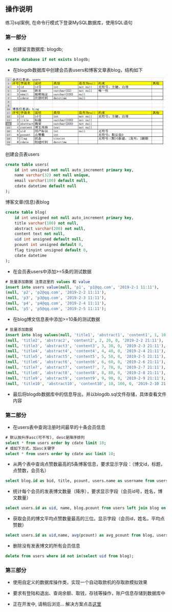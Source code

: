 操作说明
---

练习sql案例, 在命令行模式下登录MySQL数据库，使用SQL语句

### 第一部分

- 创建留言数据库: blogdb;

```sql
create database if not exists blogdb;
```

- 在blogdb数据库中创建会员表users和博客文章表blog，结构如下

<img src='screenshoot/sql1.png' width='500' />

创建会员表users

```sql
create table users(
	id int unsigned not null auto_increment primary key,
	name varchar(32) not null unique,
	email varchar(100) default null,
	cdate datetime default null
);
```

博客文章(信息)表blog

```sql
create table blog(
	id int unsigned not null auto_increment primary key,
	title varchar(100) not null,
	abstract varchar(200) not null,
	content text not null,
	uid int unsigned default null,
	pcount int unsigned default 0,
	flag tinyint unsigned default 0,
	cdate datetime
);
```

- 在会员表users中添加>=5条的测试数据

```sql
# 批量添加数据 注意这里的 values 和 value
insert into users value(null, 'p1', 'p1@qq.com', '2019-2-1 11:11'), 
(null, 'p2', 'p2@qq.com', '2019-2-2 11:11'),
(null, 'p3', 'p3@qq.com', '2019-2-3 11:11'),
(null, 'p4', 'p4@qq.com', '2019-2-4 11:11'),
(null, 'p5', 'p5@qq.com', '2019-2-5 11:11');
```

- 在blog博文信息表中添加>=10条的测试数据

```sql
# 批量添加数据
insert into blog values(null, 'title1', 'abstract1', 'content1', 1, 10, 0, '2019-2-1 21:11'), 
(null, 'title2', 'abstrac2', 'content2', 2, 20, 0, '2019-2-2 21:11'),
(null, 'title3', 'abstract3', 'content3', 3, 30, 0, '2019-2-3 21:11'),
(null, 'title4', 'abstract4', 'content4', 4, 40, 0, '2019-2-4 21:11'),
(null, 'title5', 'abstract5', 'content5', 5, 50, 0, '2019-2-5 21:11'),
(null, 'title6', 'abstract6', 'content6', 6, 60, 0, '2019-2-6 21:11'),
(null, 'title7', 'abstract7', 'content7', 7, 70, 0, '2019-2-7 21:11'),
(null, 'title8', 'abstract8', 'content8', 8, 80, 0, '2019-2-8 21:11'),
(null, 'title9', 'abstract9', 'content9', 9, 90, 0, '2019-2-9 21:11'),
(null, 'title10', 'abstract10', 'content10', 10, 100, 0, '2019-2-10 21:11');
```

- 最后将blogdb数据库中的信息导出，并以blogdb.sql文件存储，具体查看文件内容

### 第二部分

- 在users表中查询注册时间最早的十条会员信息

```sql
# 默认按升序asc(可不写), desc是降序排列
select * from users order by cdate limit 10;
# 或如下方式，加asc关键字
select * from users order by cdate asc limit 10;
```

- 从两个表中查询点赞数最高的5条博客信息，要求显示字段：（博文id，标题，点赞数，会员名） 

```sql
select blog.id as bid, title, pcount, users.name as username from users left join blog on blog.uid = users.id order by pcount desc limit 5;
```

- 统计每个会员的发表博文数量（降序），要求显示字段（会员id号，姓名，博文数量）

```sql
select users.id as uid, name, blog.pcount from users left join blog on blog.uid = users.id order by pcount desc limit 5;
```

- 获取会员的博文平均点赞数量最高的三位。显示字段（会员id，姓名，平均点赞数）

```sql
select users.id as uid,name, avg(pcount) as avg_pcount from blog, users where users.id = blog.uid group by uid order by avg_pcount desc limit 3;
```

- 删除没有发表博文的所有会员信息

```sql
delete from users where id not in(select uid from blog);
```

### 第三部分

- 使用自定义的数据库操作类，实现一个自动取款机的存取款模拟效果

- 要求有登陆和退出、查询余额、取钱，存钱等操作，账户信息存储到数据库中

- 正在开发中, 请稍后浏览... 解决方案点击[这里](./db-model)